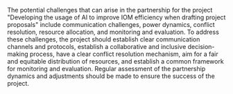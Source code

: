 The potential challenges that can arise in the partnership for the project "Developing the usage of AI to improve IOM efficiency when drafting project proposals" include communication challenges, power dynamics, conflict resolution, resource allocation, and monitoring and evaluation. To address these challenges, the project should establish clear communication channels and protocols, establish a collaborative and inclusive decision-making process, have a clear conflict resolution mechanism, aim for a fair and equitable distribution of resources, and establish a common framework for monitoring and evaluation. Regular assessment of the partnership dynamics and adjustments should be made to ensure the success of the project.